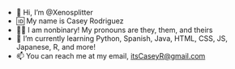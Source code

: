 - 👋 Hi, I’m @Xenosplitter
- 🆔 My name is Casey Rodriguez
- 🧑🏻 I am nonbinary! My pronouns are they, them, and theirs
- 🌱 I’m currently learning Python, Spanish, Java, HTML, CSS, JS, Japanese, R, and more!
- 📫 You can reach me at my email, itsCaseyR@gmail.com

<!---
Xenosplitter/Xenosplitter is a ✨ special ✨ repository because its `README.md` (this file) appears on your GitHub profile.
You can click the Preview link to take a look at your changes.
--->
